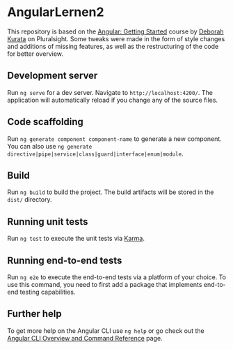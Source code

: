# AngularLernen2

This repository is based on the [Angular: Getting Started](https://app.pluralsight.com/library/courses/angular-2-getting-started-update/table-of-contents) course by [Deborah Kurata](https://github.com/DeborahK) on Pluralsight.
Some tweaks were made in the form of style changes and additions of missing features, as well as the restructuring of the code for better overview.

## Development server

Run `ng serve` for a dev server. Navigate to `http://localhost:4200/`. The application will automatically reload if you change any of the source files.

## Code scaffolding

Run `ng generate component component-name` to generate a new component. You can also use `ng generate directive|pipe|service|class|guard|interface|enum|module`.

## Build

Run `ng build` to build the project. The build artifacts will be stored in the `dist/` directory.

## Running unit tests

Run `ng test` to execute the unit tests via [Karma](https://karma-runner.github.io).

## Running end-to-end tests

Run `ng e2e` to execute the end-to-end tests via a platform of your choice. To use this command, you need to first add a package that implements end-to-end testing capabilities.

## Further help

To get more help on the Angular CLI use `ng help` or go check out the [Angular CLI Overview and Command Reference](https://angular.io/cli) page.
